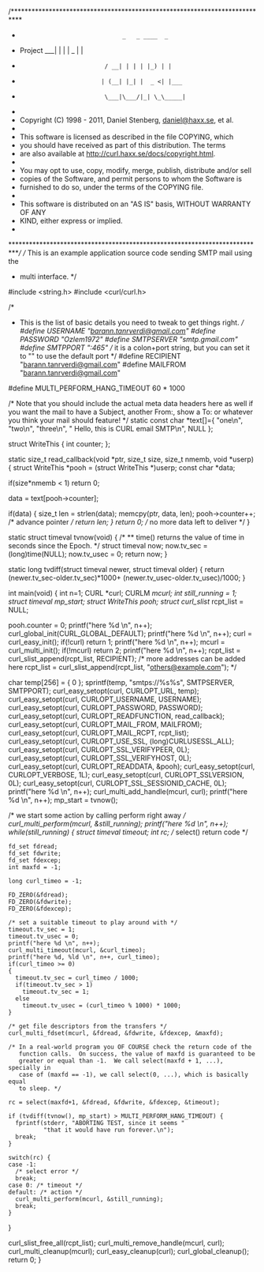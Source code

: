 /***************************************************************************
 *                                  _   _ ____  _
 *  Project                     ___| | | |  _ \| |
 *                             / __| | | | |_) | |
 *                            | (__| |_| |  _ <| |___
 *                             \___|\___/|_| \_\_____|
 *
 * Copyright (C) 1998 - 2011, Daniel Stenberg, <daniel@haxx.se>, et al.
 *
 * This software is licensed as described in the file COPYING, which
 * you should have received as part of this distribution. The terms
 * are also available at http://curl.haxx.se/docs/copyright.html.
 *
 * You may opt to use, copy, modify, merge, publish, distribute and/or sell
 * copies of the Software, and permit persons to whom the Software is
 * furnished to do so, under the terms of the COPYING file.
 *
 * This software is distributed on an "AS IS" basis, WITHOUT WARRANTY OF ANY
 * KIND, either express or implied.
 *
 ***************************************************************************/
/* This is an example application source code sending SMTP mail using the
 * multi interface.
 */

#include <string.h>
#include <curl/curl.h>

/*
 * This is the list of basic details you need to tweak to get things right.
 */
#define USERNAME "barann.tanrverdi@gmail.com"
#define PASSWORD "Ozlem1972"
#define SMTPSERVER "smtp.gmail.com"
#define SMTPPORT ":465" /* it is a colon+port string, but you can set it
                           to "" to use the default port */
#define RECIPIENT "<barann.tanrverdi@gmail.com>"
#define MAILFROM "<barann.tanrverdi@gmail.com>"

#define MULTI_PERFORM_HANG_TIMEOUT 60 * 1000

/* Note that you should include the actual meta data headers here as well if
   you want the mail to have a Subject, another From:, show a To: or whatever
   you think your mail should feature! */
static const char *text[]={
  "one\n",
  "two\n",
  "three\n",
  " Hello, this is CURL email SMTP\n",
  NULL
};

struct WriteThis {
  int counter;
};

static size_t read_callback(void *ptr, size_t size, size_t nmemb, void *userp)
{
  struct WriteThis *pooh = (struct WriteThis *)userp;
  const char *data;

  if(size*nmemb < 1)
    return 0;

  data = text[pooh->counter];

  if(data) {
    size_t len = strlen(data);
    memcpy(ptr, data, len);
    pooh->counter++; /* advance pointer */
    return len;
  }
  return 0;                         /* no more data left to deliver */
}

static struct timeval tvnow(void)
{
  /*
  ** time() returns the value of time in seconds since the Epoch.
  */
  struct timeval now;
  now.tv_sec = (long)time(NULL);
  now.tv_usec = 0;
  return now;
}

static long tvdiff(struct timeval newer, struct timeval older)
{
  return (newer.tv_sec-older.tv_sec)*1000+
    (newer.tv_usec-older.tv_usec)/1000;
}

int main(void)
{
	int n=1;
   CURL *curl;
   CURLM *mcurl;
   int still_running = 1;
   struct timeval mp_start;
   struct WriteThis pooh;
   struct curl_slist* rcpt_list = NULL;

   pooh.counter = 0;
   printf("here %d \n", n++);
   curl_global_init(CURL_GLOBAL_DEFAULT);
   printf("here %d \n", n++);
   curl = curl_easy_init();
   if(!curl)
     return 1;
   printf("here %d \n", n++);
   mcurl = curl_multi_init();
   if(!mcurl)
     return 2;
   printf("here %d \n", n++);
   rcpt_list = curl_slist_append(rcpt_list, RECIPIENT);
   /* more addresses can be added here
      rcpt_list = curl_slist_append(rcpt_list, "<others@example.com>");
   */

   char temp[256] = { 0 };
   sprintf(temp, "smtps://%s%s", SMTPSERVER, SMTPPORT);
   curl_easy_setopt(curl, CURLOPT_URL, temp);
   curl_easy_setopt(curl, CURLOPT_USERNAME, USERNAME);
   curl_easy_setopt(curl, CURLOPT_PASSWORD, PASSWORD);
   curl_easy_setopt(curl, CURLOPT_READFUNCTION, read_callback);
   curl_easy_setopt(curl, CURLOPT_MAIL_FROM, MAILFROM);
   curl_easy_setopt(curl, CURLOPT_MAIL_RCPT, rcpt_list);
   curl_easy_setopt(curl, CURLOPT_USE_SSL, (long)CURLUSESSL_ALL);
   curl_easy_setopt(curl, CURLOPT_SSL_VERIFYPEER, 0L);
   curl_easy_setopt(curl, CURLOPT_SSL_VERIFYHOST, 0L);
   curl_easy_setopt(curl, CURLOPT_READDATA, &pooh);
   curl_easy_setopt(curl, CURLOPT_VERBOSE, 1L);
   curl_easy_setopt(curl, CURLOPT_SSLVERSION, 0L);
   curl_easy_setopt(curl, CURLOPT_SSL_SESSIONID_CACHE, 0L);
   printf("here %d \n", n++);
   curl_multi_add_handle(mcurl, curl);
   printf("here %d \n", n++);
   mp_start = tvnow();

  /* we start some action by calling perform right away */
  curl_multi_perform(mcurl, &still_running);
  printf("here %d \n", n++);
  while(still_running) {
    struct timeval timeout;
    int rc; /* select() return code */

    fd_set fdread;
    fd_set fdwrite;
    fd_set fdexcep;
    int maxfd = -1;

    long curl_timeo = -1;

    FD_ZERO(&fdread);
    FD_ZERO(&fdwrite);
    FD_ZERO(&fdexcep);

    /* set a suitable timeout to play around with */
    timeout.tv_sec = 1;
    timeout.tv_usec = 0;
    printf("here %d \n", n++);
    curl_multi_timeout(mcurl, &curl_timeo);
    printf("here %d, %ld \n", n++, curl_timeo);
    if(curl_timeo >= 0)
    {
      timeout.tv_sec = curl_timeo / 1000;
      if(timeout.tv_sec > 1)
        timeout.tv_sec = 1;
      else
        timeout.tv_usec = (curl_timeo % 1000) * 1000;
    }

    /* get file descriptors from the transfers */
    curl_multi_fdset(mcurl, &fdread, &fdwrite, &fdexcep, &maxfd);

    /* In a real-world program you OF COURSE check the return code of the
       function calls.  On success, the value of maxfd is guaranteed to be
       greater or equal than -1.  We call select(maxfd + 1, ...), specially in
       case of (maxfd == -1), we call select(0, ...), which is basically equal
       to sleep. */

    rc = select(maxfd+1, &fdread, &fdwrite, &fdexcep, &timeout);

    if (tvdiff(tvnow(), mp_start) > MULTI_PERFORM_HANG_TIMEOUT) {
      fprintf(stderr, "ABORTING TEST, since it seems "
              "that it would have run forever.\n");
      break;
    }

    switch(rc) {
    case -1:
      /* select error */
      break;
    case 0: /* timeout */
    default: /* action */
      curl_multi_perform(mcurl, &still_running);
      break;
    }
  }

  curl_slist_free_all(rcpt_list);
  curl_multi_remove_handle(mcurl, curl);
  curl_multi_cleanup(mcurl);
  curl_easy_cleanup(curl);
  curl_global_cleanup();
  return 0;
}
